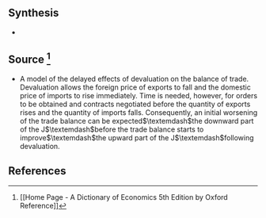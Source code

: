 ## Synthesis
- 
## Source [^1]
- A model of the delayed effects of devaluation on the balance of trade. Devaluation allows the foreign price of exports to fall and the domestic price of imports to rise immediately. Time is needed, however, for orders to be obtained and contracts negotiated before the quantity of exports rises and the quantity of imports falls. Consequently, an initial worsening of the trade balance can be expected$\textemdash$the downward part of the J$\textemdash$before the trade balance starts to improve$\textemdash$the upward part of the J$\textemdash$following devaluation.
## References

[^1]: [[Home Page - A Dictionary of Economics 5th Edition by Oxford Reference]]